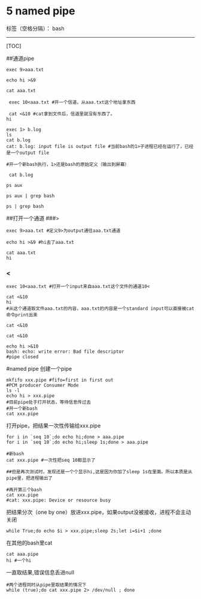 ﻿# 5 named pipe

标签（空格分隔）： bash

---

[TOC]

##通道pipe
```
exec 9>aaa.txt

echo hi >&9

cat aaa.txt

 exec 10<aaa.txt #开一个信道，从aaa.txt这个地址拿东西

 cat <&10 #cat拿到文件后，信道里就没有东西了。
hi
```

```
exec 1> b.log
ls
cat b.log
cat: b.log: input file is output file #当前bash的1>子进程已经在运行了，已经是一个output file

#开一个新bash执行，1>还是bash的原始定义（输出到屏幕）

 cat b.log
```
```
ps aux 

ps aux | grep bash

ps | grep bash

```

##打开一个通道
###> 
```
exec 9>aaa.txt #定义9>为output通往aaa.txt通道

echo hi >&9 #hi去了aaa.txt

cat aaa.txt
hi
```  
### <
```
exec 10<aaa.txt #打开一个input来自aaa.txt这个文件的通道10<

cat <&10
hi
#从这个通道取文件aaa.txt的内容，aaa.txt的内容是一个standard input可以直接被cat命令print出来

cat <&10

cat <&10

echo hi >&10
bash: echo: write error: Bad file descriptor
#pipe closed
```
#named pipe
创建一个pipe
```
mkfifo xxx.pipe #fifo=first in first out
#PCM producer Consumer Mode
ls -l
echo hi > xxx.pipe
#目前pipe处于打开状态，等待信息传过去
#开一个新bash
cat xxx.pipe
```
打开pipe，把结果一次性传输给xxx.pipe
```
for i in `seq 10`;do echo hi;done > aaa.pipe
for i in `seq 10`;do echo hi;sleep 1s;done > aaa.pipe

#新bash
cat xxx.pipe #一次性把seq 10都显示了

##但是再次测试时，发现还是一个个显示hi,这是因为你加了sleep 1s在里面。所以本质是从pipe里，把进程输出了

#再开第三个bash
cat xxx.pipe
#cat: xxx.pipe: Device or resource busy
```
把结果分次（one by one）放进xxx.pipe，如果output没被接收，进程不会主动关闭
```
while True;do echo $i > xxx.pipe;sleep 2s;let i=$i+1 ;done
```
在其他的bash里cat
```
cat aaa.pipe
hi #一个hi
```
一直取结果,错误信息丢进null
```
#两个进程同时从pipe里取结果的情况下
while (true);do cat xxx.pipe 2> /dev/null ; done
```



